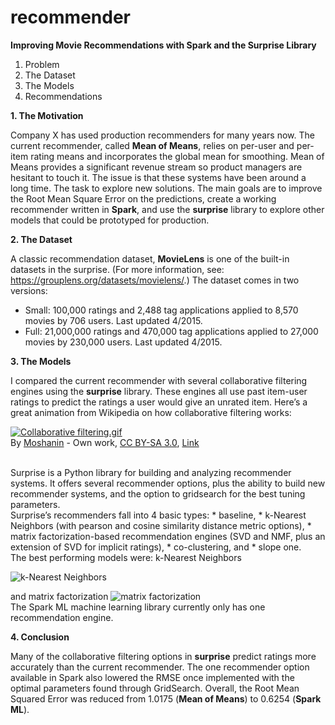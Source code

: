 # recommender
**Improving Movie Recommendations with Spark and the Surprise Library**

1.	Problem
2.	The Dataset
3.	The Models
4.	Recommendations

**1.	The Motivation**

Company X has used production recommenders for many years now. The current recommender, called **Mean of Means**, relies on per-user and per-item rating means and incorporates the global mean for smoothing. Mean of Means provides a significant revenue stream so product managers are hesitant to touch it. The issue is that these systems have been around a long time. The task to explore new solutions. The main goals are to improve the Root Mean Square Error on the predictions, create a working recommender written in **Spark**, and use the **surprise** library to explore other models that could be prototyped for production.

**2.	The Dataset**

A classic recommendation dataset, **MovieLens** is one of the built-in datasets in the surprise. (For more information, see: https://grouplens.org/datasets/movielens/.) The dataset comes in two versions:
* Small: 100,000 ratings and 2,488 tag applications applied to 8,570 movies by 706 users. Last updated 4/2015.
* Full: 21,000,000 ratings and 470,000 tag applications applied to 27,000 movies by 230,000 users. Last updated 4/2015.

**3.	The Models**

I compared the current recommender with several collaborative filtering engines using the **surprise** library. These engines all use past item-user ratings to predict the ratings a user would give an unrated item. Here’s a great animation from Wikipedia on how collaborative filtering works:
<p><a href="https://commons.wikimedia.org/wiki/File:Collaborative_filtering.gif#/media/File:Collaborative_filtering.gif"><img src="https://upload.wikimedia.org/wikipedia/commons/5/52/Collaborative_filtering.gif" alt="Collaborative filtering.gif"></a><br>By <a href="//commons.wikimedia.org/w/index.php?title=User:Moshanin&amp;action=edit&amp;redlink=1" class="new" title="User:Moshanin (page does not exist)">Moshanin</a> - <span class="int-own-work" lang="en">Own work</span>, <a href="https://creativecommons.org/licenses/by-sa/3.0" title="Creative Commons Attribution-Share Alike 3.0">CC BY-SA 3.0</a>, <a href="https://commons.wikimedia.org/w/index.php?curid=24097346">Link</a></p>
<br>
Surprise is a Python library for building and analyzing recommender systems. It offers several recommender options, plus the ability to build new recommender systems, and the option to gridsearch for the best tuning parameters. 
<br>
Surprise’s recommenders fall into 4 basic types: 
* baseline, 
* k-Nearest Neighbors (with pearson and cosine similarity distance metric options), 
* matrix factorization-based recommendation engines (SVD and NMF, plus an extension of SVD for implicit ratings), 
* co-clustering, and
* slope one.
<br>
The best performing models were:
k-Nearest Neighbors

![k-Nearest Neighbors](https://www.jeremyjordan.me/content/images/2017/06/Screen-Shot-2017-06-17-at-9.30.39-AM-1.png) 

and matrix factorization
![matrix factorization](https://www.altoros.com/blog/wp-content/uploads/2018/03/collaborative-filtering-with-tensorflow-for-recommender-systems-v1.png) 
<br>
The Spark ML machine learning library currently only has one recommendation engine.

**4.	Conclusion**

Many of the collaborative filtering options in **surprise** predict ratings more accurately than the current recommender. The one recommender option available in Spark also lowered the RMSE once implemented with the optimal parameters found through GridSearch. Overall, the Root Mean Squared Error was reduced from 1.0175 (**Mean of Means**) to 0.6254 (**Spark ML**).


